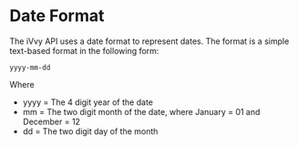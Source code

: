 # Date Format

The iVvy API uses a date format to represent dates. The format is a simple text-based format in the following form:

`yyyy-mm-dd`

Where 

-	yyyy = The 4 digit year of the date
-	mm = The two digit month of the date, where January = 01 and December = 12
-	dd = The two digit day of the month

